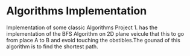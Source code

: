 # Algorithms Implementation
Implementation of some classic Algorithms
Project 1. has the implementation of the BFS Algorithm on 2D plane veicule that this to go from place A to B and evoid touching
the obstibles.The gounad of this algorithm is to find the shortest path.
